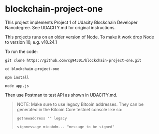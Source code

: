 # blockchain-project-one

This project implements Project 1 of Udacity Blockchain Developer Nanodegree. See UDACITY.md for original instructions.

This projects runs on an older version of Node. To make it work drop Node to version 10, e.g. v10.24.1

To run the code:

`git clone https://github.com/cg94301/blockchain-project-one.git`

`cd blockchain-project-one`

`npm install`

`node app.js`

Then use Postman to test API as shown in UDACITY.md.

> NOTE: Make sure to use legacy Bitcoin addresses. They can be generated in the Bitcoin Core testnet console like so:
> 
> `getnewaddress "" legacy`
> 
> `signmessage mieabdm... "message to be signed"` 
